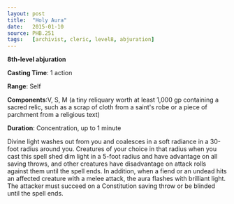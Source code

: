 ```yaml
---
layout: post
title:  "Holy Aura"
date:   2015-01-10
source: PHB.251
tags:   [archivist, cleric, level8, abjuration]
---
```


**8th-level abjuration**

**Casting Time**: 1 action

**Range**: Self

**Components**:V, S, M (a tiny reliquary worth at least 1,000 gp containing a sacred relic, such as a scrap of cloth from a saint's robe or a piece of parchment from a religious text)

**Duration**: Concentration, up to 1 minute

Divine light washes out from you and coalesces in a soft radiance in a 30-foot radius around you. Creatures of your choice in that radius when you cast this spell shed dim light in a 5-foot radius and have advantage on all saving throws, and other creatures have disadvantage on attack rolls against them until the spell ends. In addition, when a fiend or an undead hits an affected creature with a melee attack, the aura flashes with brilliant light. The attacker must succeed on a Constitution saving throw or be blinded until the spell ends.

